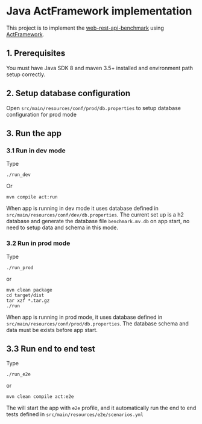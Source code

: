 # Java ActFramework implementation

This project is to implement the [web-rest-api-benchmark](https://github.com/mihaicracan/web-rest-api-benchmark) using [ActFramework](https://github.com/actframework/actframework).


## 1. Prerequisites

You must have Java SDK 8 and maven 3.5+ installed and environment path setup correctly.

## 2. Setup database configuration

Open `src/main/resources/conf/prod/db.properties` to setup database configuration for prod mode


## 3. Run the app

### 3.1 Run in dev mode

Type

```shell
./run_dev
```

Or

```shell
mvn compile act:run
```

When app is running in dev mode it uses database defined in `src/main/resources/conf/dev/db.properties`. The current set up is a h2 database and generate the database file `benchmark.mv.db` on app start, no need to setup data and schema in this mode.

### 3.2 Run in prod mode

Type

```shell
./run_prod
```

or

```shell
mvn clean package
cd target/dist
tar xzf *.tar.gz
./run
```

When app is running in prod mode, it uses database defined in `src/main/resources/conf/prod/db.properties`. The database schema and data must be exists before app start.

## 3.3 Run end to end test

Type

```shell
./run_e2e
```

or

```shell
mvn clean compile act:e2e
```

The will start the app with `e2e` profile, and it automatically run the end to end tests defined in `src/main/resources/e2e/scenarios.yml`